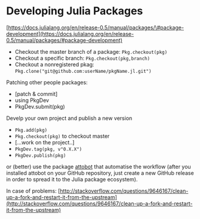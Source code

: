# Developing Julia Packages

[https://docs.julialang.org/en/release-0.5/manual/packages/\#package-development](https://docs.julialang.org/en/release-0.5/manual/packages/#package-development)

* Checkout the master branch of a package: `Pkg.checkout(pkg)`
* Checkout a specific branch: `Pkg.checkout(pkg,branch)`
* Checkout a nonregistered pkag: `Pkg.clone("git@github.com:userName/pkgName.jl.git")`

Patching other people packages:

* [patch & commit]
* using PkgDev
* PkgDev.submit(pkg)

Develp your own project and publish a new version

* `Pkg.add(pkg)`
* `Pkg.checkout(pkg)` to checkout master
* [...work on the project..]
* `PkgDev.tag(pkg, v"0.X.X")`
* `PkgDev.publish(pkg)`

or (better) use the package [attobot](https://github.com/attobot/attobot) that automatise the workflow (after you installed attobot on your GitHub repository, just create a new GitHub release in order to spread it to the Julia package ecosystem).

In case of problems: [http://stackoverflow.com/questions/9646167/clean-up-a-fork-and-restart-it-from-the-upstream](http://stackoverflow.com/questions/9646167/clean-up-a-fork-and-restart-it-from-the-upstream)

